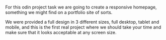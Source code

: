 For this odin project task we are going to create a responsive homepage, something we might find on a portfolio site of sorts.

We were provided a full design in 3 different sizes, full desktop, tablet and mobile, and this is the first real project where we should take your time and make sure that it looks acceptable at any screen size.